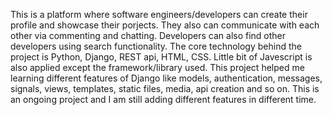 This is a platform where software engineers/developers can create their profile and showcase their porjects. They also can communicate with each other via commenting and chatting. Developers can also find other developers using search functionality. The core technology behind the project is Python, Django, REST api, HTML, CSS. Little bit of Javescript is also applied except the framework/library used. This project helped me learning different features of Django like models, authentication, messages, signals, views, templates, static files, media, api creation and so on. This is an ongoing project and I am still adding different features in different time.